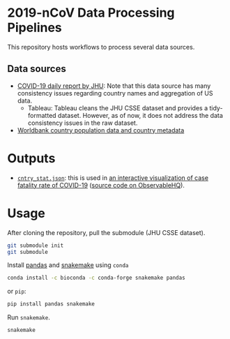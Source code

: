 # 2019-nCoV Data Processing Pipelines

This repository hosts workflows to process several data sources. 

## Data sources

- [COVID-19 daily report by JHU](https://github.com/CSSEGISandData/COVID-19): Note that this data source has many consistency issues regarding country names and aggregation of US data. 
  - Tableau: Tableau cleans the JHU CSSE dataset and provides a tidy-formatted dataset. However, as of now, it does not address the data consistency issues in the raw dataset. 
- [Worldbank country population data and country metadata](https://data.worldbank.org/indicator/SP.POP.TOTL)

# Outputs

- [`cntry_stat.json`](https://github.com/yy/covid19-data/blob/master/output/cntry_stat.json): this is used in [an interactive visualization of case fatality rate of COVID-19](http://yyahn.com/covid19) ([source code on ObservableHQ](https://observablehq.com/@yy/covid-19-fatality-rate)).


# Usage

After cloning the repository, pull the submodule (JHU CSSE dataset). 

```sh
git submodule init
git submodule
```

Install [pandas](https://pandas.pydata.org/) and [snakemake](https://snakemake.readthedocs.io/en/stable/) using `conda` 

```sh
conda install -c bioconda -c conda-forge snakemake pandas
```

or `pip`:

```sh
pip install pandas snakemake
```

Run `snakemake`.

```sh
snakemake
```
